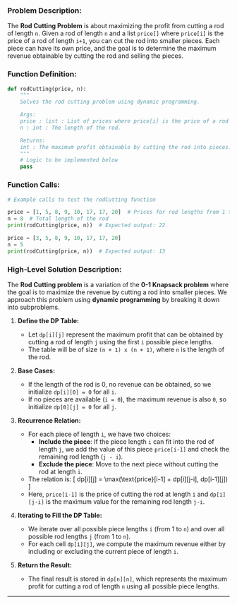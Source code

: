 ### Problem Description:
The **Rod Cutting Problem** is about maximizing the profit from cutting a rod of length `n`. Given a rod of length `n` and a list `price[]` where `price[i]` is the price of a rod of length `i+1`, you can cut the rod into smaller pieces. Each piece can have its own price, and the goal is to determine the maximum revenue obtainable by cutting the rod and selling the pieces.

### Function Definition:
```python
def rodCutting(price, n):
    """
    Solves the rod cutting problem using dynamic programming.

    Args:
    price : list : List of prices where price[i] is the price of a rod of length i+1.
    n : int : The length of the rod.

    Returns:
    int : The maximum profit obtainable by cutting the rod into pieces.
    """
    # Logic to be implemented below
    pass
```

### Function Calls:
```python
# Example calls to test the rodCutting function

price = [1, 5, 8, 9, 10, 17, 17, 20]  # Prices for rod lengths from 1 to 8
n = 8  # Total length of the rod
print(rodCutting(price, n))  # Expected output: 22

price = [3, 5, 8, 9, 10, 17, 17, 20]
n = 5
print(rodCutting(price, n))  # Expected output: 13
```

### High-Level Solution Description:

The **Rod Cutting problem** is a variation of the **0-1 Knapsack problem** where the goal is to maximize the revenue by cutting a rod into smaller pieces. We approach this problem using **dynamic programming** by breaking it down into subproblems.

1. **Define the DP Table:**
   - Let `dp[i][j]` represent the maximum profit that can be obtained by cutting a rod of length `j` using the first `i` possible piece lengths.
   - The table will be of size `(n + 1) x (n + 1)`, where `n` is the length of the rod.

2. **Base Cases:**
   - If the length of the rod is 0, no revenue can be obtained, so we initialize `dp[i][0] = 0` for all `i`.
   - If no pieces are available (`i = 0`), the maximum revenue is also `0`, so initialize `dp[0][j] = 0` for all `j`.

3. **Recurrence Relation:**
   - For each piece of length `i`, we have two choices:
     - **Include the piece**: If the piece length `i` can fit into the rod of length `j`, we add the value of this piece `price[i-1]` and check the remaining rod length (`j - i`).
     - **Exclude the piece**: Move to the next piece without cutting the rod at length `i`.
   - The relation is:
     \[
     dp[i][j] = \max(\text{price}[i-1] + dp[i][j-i], dp[i-1][j])
     \]
   - Here, `price[i-1]` is the price of cutting the rod at length `i` and `dp[i][j-i]` is the maximum value for the remaining rod length `j-i`.

4. **Iterating to Fill the DP Table:**
   - We iterate over all possible piece lengths `i` (from 1 to `n`) and over all possible rod lengths `j` (from 1 to `n`).
   - For each cell `dp[i][j]`, we compute the maximum revenue either by including or excluding the current piece of length `i`.

5. **Return the Result:**
   - The final result is stored in `dp[n][n]`, which represents the maximum profit for cutting a rod of length `n` using all possible piece lengths.

---
